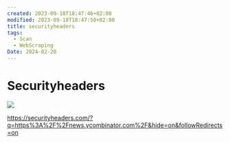 ```yaml
---
created: 2023-09-18T18:47:46+02:00
modified: 2023-09-18T18:47:50+02:00
title: securityheaders
tags:
  - Scan
  - WebScraping
Date: 2024-02-20
---
```


# Securityheaders

![](2023-09-18-18-47-46_securityheaders_image_1.png)

<https://securityheaders.com/?q=https%3A%2F%2Fnews.ycombinator.com%2F&hide=on&followRedirects=on>
